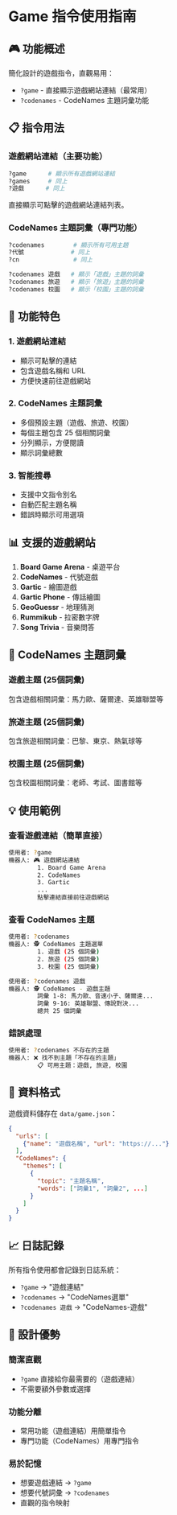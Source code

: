 # Game 指令使用指南

## 🎮 功能概述

簡化設計的遊戲指令，直觀易用：
- `?game` - 直接顯示遊戲網站連結（最常用）
- `?codenames` - CodeNames 主題詞彙功能

## 📋 指令用法

### **遊戲網站連結**（主要功能）
```bash
?game      # 顯示所有遊戲網站連結
?games     # 同上
?遊戲      # 同上
```
直接顯示可點擊的遊戲網站連結列表。

### **CodeNames 主題詞彙**（專門功能）
```bash
?codenames        # 顯示所有可用主題
?代號             # 同上
?cn               # 同上

?codenames 遊戲   # 顯示「遊戲」主題的詞彙
?codenames 旅遊   # 顯示「旅遊」主題的詞彙  
?codenames 校園   # 顯示「校園」主題的詞彙
```

## 🎯 功能特色

### **1. 遊戲網站連結**
- 顯示可點擊的連結
- 包含遊戲名稱和 URL
- 方便快速前往遊戲網站

### **2. CodeNames 主題詞彙**
- 多個預設主題（遊戲、旅遊、校園）
- 每個主題包含 25 個相關詞彙
- 分列顯示，方便閱讀
- 顯示詞彙總數

### **3. 智能搜尋**
- 支援中文指令別名
- 自動匹配主題名稱
- 錯誤時顯示可用選項

## 📊 支援的遊戲網站

1. **Board Game Arena** - 桌遊平台
2. **CodeNames** - 代號遊戲
3. **Gartic** - 繪圖遊戲
4. **Gartic Phone** - 傳話繪圖
5. **GeoGuessr** - 地理猜測
6. **Rummikub** - 拉密數字牌
7. **Song Trivia** - 音樂問答

## 🎨 CodeNames 主題詞彙

### **遊戲主題** (25個詞彙)
包含遊戲相關詞彙：馬力歐、薩爾達、英雄聯盟等

### **旅遊主題** (25個詞彙)  
包含旅遊相關詞彙：巴黎、東京、熱氣球等

### **校園主題** (25個詞彙)
包含校園相關詞彙：老師、考試、圖書館等

## 💡 使用範例

### **查看遊戲連結**（簡單直接）
```bash
使用者: ?game
機器人: 🎮 遊戲網站連結
        1. Board Game Arena
        2. CodeNames  
        3. Gartic
        ...
        點擊連結直接前往遊戲網站
```

### **查看 CodeNames 主題**
```bash
使用者: ?codenames
機器人: 🕵️ CodeNames 主題選單
        1. 遊戲 (25 個詞彙)
        2. 旅遊 (25 個詞彙)
        3. 校園 (25 個詞彙)

使用者: ?codenames 遊戲
機器人: 🕵️ CodeNames - 遊戲主題
        詞彙 1-8: 馬力歐、音速小子、薩爾達...
        詞彙 9-16: 英雄聯盟、傳說對決...
        總共 25 個詞彙
```

### **錯誤處理**
```bash
使用者: ?codenames 不存在的主題
機器人: ❌ 找不到主題「不存在的主題」
        📋 可用主題：遊戲, 旅遊, 校園
```

## 🔧 資料格式

遊戲資料儲存在 `data/game.json`：
```json
{
  "urls": [
    {"name": "遊戲名稱", "url": "https://..."}
  ],
  "CodeNames": {
    "themes": [
      {
        "topic": "主題名稱", 
        "words": ["詞彙1", "詞彙2", ...]
      }
    ]
  }
}
```

## 📈 日誌記錄

所有指令使用都會記錄到日誌系統：
- `?game` → "遊戲連結"
- `?codenames` → "CodeNames選單"  
- `?codenames 遊戲` → "CodeNames-遊戲"

## 🚀 設計優勢

### **簡潔直觀**
- `?game` 直接給你最需要的（遊戲連結）
- 不需要額外參數或選擇

### **功能分離**
- 常用功能（遊戲連結）用簡單指令
- 專門功能（CodeNames）用專門指令

### **易於記憶**
- 想要遊戲連結 → `?game`
- 想要代號詞彙 → `?codenames`
- 直觀的指令映射